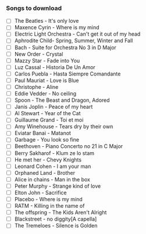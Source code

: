 ### Songs to download

- [ ] The Beatles - It's only love
- [ ] Maxence Cyrin - Where is my mind
- [ ] Electric Light Orchestra - Can't get it out of my head
- [ ] Aphrodite Child- Spring, Summer, Winter and Fall
- [ ] Bach - Suite for Orchestra No 3 in D Major
- [ ] New Order - Crystal
- [ ] Mazzy Star - Fade into You
- [ ] Luz Cassal - Historia De Un Amor
- [ ] Carlos Puebla - Hasta Siempre Comandante
- [ ] Paul Mauriat - Love is Blue
- [ ] Christophe - Aline
- [ ] Eddie Vedder - No ceiling
- [ ] Spoon - The Beast and Dragon, Adored
- [ ] Janis Joplin - Peace of my heart
- [ ] Al Stewart - Year of the Cat
- [ ] Guillaume Grand - Toi et moi
- [ ] Amy Winehouse - Tears dry by their own
- [ ] Eviatar Banai - Matanot
- [ ] Garbage - You look so fine
- [ ] Beethoven - Piano Concerto no 21 in C Major 
- [ ] Berry Sakharof - Klum ze lo stam
- [ ] He met her - Chevy Knights
- [ ] Leonard Cohen - I am your man
- [ ] Orphaned Land - Brother
- [ ] Alice in chains - Man in the box
- [ ] Peter Murphy - Strange kind of love
- [ ] Elton John - Sacrifice
- [ ] Placebo - Where is my mind
- [ ] RATM - Killing in the name of
- [ ] The offspring - The Kids Aren't Alright
- [ ] Blackstreet - no diggity[A capella]
- [ ] The Tremeloes - Silence is Golden 
